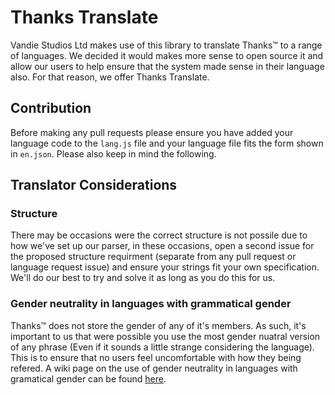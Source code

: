 # Thanks Translate
Vandie Studios Ltd makes use of this library to translate Thanks™ to a range of languages. We decided it would makes more sense to open source it and allow our users to help ensure that the system made sense in their language also. For that reason, we offer Thanks Translate.

## Contribution
Before making any pull requests please ensure you have added your language code to the `lang.js` file and your language file fits the form shown in `en.json`. Please also keep in mind the following.

## Translator Considerations

### Structure
There may be occasions were the correct structure is not possile due to how we've set up our parser, in these occasions, open a second issue for the proposed structure requirment (separate from any pull request or language request issue) and ensure your strings fit your own specification. We'll do our best to try and solve it as long as you do this for us.

### Gender neutrality in languages with grammatical gender
Thanks™ does not store the gender of any of it's members. As such, it's important to us that were possible you use the most gender nuatral version of any phrase (Even if it sounds a little strange considering the language). This is to ensure that no users feel uncomfortable with how they being refered. A wiki page on the use of gender neutrality in languages with gramatical gender can be found [here](https://en.wikipedia.org/wiki/Gender_neutrality_in_languages_with_grammatical_gender).
